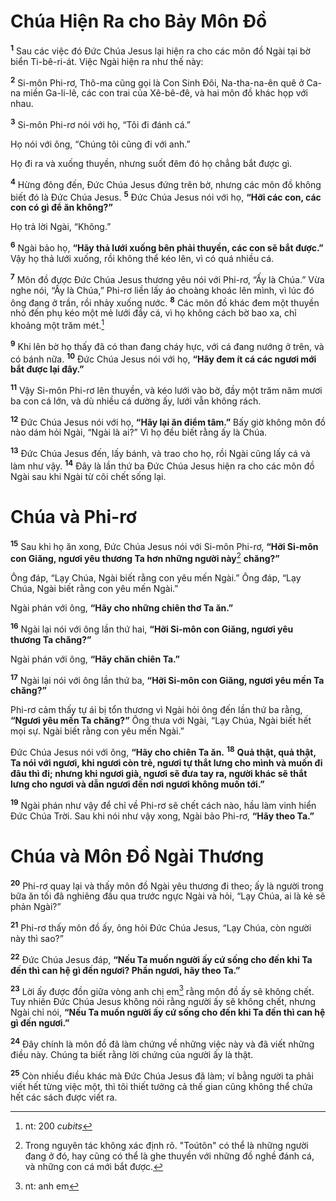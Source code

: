 # Chúa Hiện Ra cho Bảy Môn Ðồ

<sup><b>1</b></sup> Sau các việc đó Ðức Chúa Jesus lại hiện ra cho các môn đồ Ngài tại bờ biển Ti-bê-ri-át. Việc Ngài hiện ra như thế này:

<sup><b>2</b></sup> Si-môn Phi-rơ, Thô-ma cũng gọi là Con Sinh Ðôi, Na-tha-na-ên quê ở Ca-na miền Ga-li-lê, các con trai của Xê-bê-đê, và hai môn đồ khác họp với nhau.

<sup><b>3</b></sup> Si-môn Phi-rơ nói với họ, “Tôi đi đánh cá.”

Họ nói với ông, “Chúng tôi cũng đi với anh.”

Họ đi ra và xuống thuyền, nhưng suốt đêm đó họ chẳng bắt được gì.

<sup><b>4</b></sup> Hừng đông đến, Ðức Chúa Jesus đứng trên bờ, nhưng các môn đồ không biết đó là Ðức Chúa Jesus. <sup><b>5</b></sup> Ðức Chúa Jesus nói với họ, **“Hỡi các con, các con có gì để ăn không?”**

Họ trả lời Ngài, “Không.”

<sup><b>6</b></sup> Ngài bảo họ, **“Hãy thả lưới xuống bên phải thuyền, các con sẽ bắt được.”** Vậy họ thả lưới xuống, rồi không thể kéo lên, vì có quá nhiều cá.

<sup><b>7</b></sup> Môn đồ được Ðức Chúa Jesus thương yêu nói với Phi-rơ, “Ấy là Chúa.” Vừa nghe nói, “Ấy là Chúa,” Phi-rơ liền lấy áo choàng khoác lên mình, vì lúc đó ông đang ở trần, rồi nhảy xuống nước. <sup><b>8</b></sup> Các môn đồ khác đem một thuyền nhỏ đến phụ kéo một mẻ lưới đầy cá, vì họ không cách bờ bao xa, chỉ khoảng một trăm mét.[^1-7792ad4b-ccfc-4a2d-862e-01ff11e5a5b8]

<sup><b>9</b></sup> Khi lên bờ họ thấy đã có than đang cháy hực, với cá đang nướng ở trên, và có bánh nữa. <sup><b>10</b></sup> Ðức Chúa Jesus nói với họ, **“Hãy đem ít cá các ngươi mới bắt được lại đây.”**

<sup><b>11</b></sup> Vậy Si-môn Phi-rơ lên thuyền, và kéo lưới vào bờ, đầy một trăm năm mươi ba con cá lớn, và dù nhiều cá dường ấy, lưới vẫn không rách.

<sup><b>12</b></sup> Ðức Chúa Jesus nói với họ, **“Hãy lại ăn điểm tâm.”** Bấy giờ không môn đồ nào dám hỏi Ngài, “Ngài là ai?” Vì họ đều biết rằng ấy là Chúa.

<sup><b>13</b></sup> Ðức Chúa Jesus đến, lấy bánh, và trao cho họ, rồi Ngài cũng lấy cá và làm như vậy. <sup><b>14</b></sup> Ðây là lần thứ ba Ðức Chúa Jesus hiện ra cho các môn đồ Ngài sau khi Ngài từ cõi chết sống lại.

# Chúa và Phi-rơ

<sup><b>15</b></sup> Sau khi họ ăn xong, Ðức Chúa Jesus nói với Si-môn Phi-rơ, **“Hỡi Si-môn con Giăng, ngươi yêu thương Ta hơn những người này**[^2-7792ad4b-ccfc-4a2d-862e-01ff11e5a5b8] **chăng?”**

Ông đáp, “Lạy Chúa, Ngài biết rằng con yêu mến Ngài.” Ông đáp, “Lạy Chúa, Ngài biết rằng con yêu mến Ngài.”

Ngài phán với ông, **“Hãy cho những chiên thơ Ta ăn.”**

<sup><b>16</b></sup> Ngài lại nói với ông lần thứ hai, **“Hỡi Si-môn con Giăng, ngươi yêu thương Ta chăng?”**

Ngài phán với ông, **“Hãy chăn chiên Ta.”**

<sup><b>17</b></sup> Ngài lại nói với ông lần thứ ba, **“Hỡi Si-môn con Giăng, ngươi yêu mến Ta chăng?”**

Phi-rơ cảm thấy tự ái bị tổn thương vì Ngài hỏi ông đến lần thứ ba rằng, **“Ngươi yêu mến Ta chăng?”** Ông thưa với Ngài, “Lạy Chúa, Ngài biết hết mọi sự. Ngài biết rằng con yêu mến Ngài.”

Ðức Chúa Jesus nói với ông, **“Hãy cho chiên Ta ăn.** <sup><b>18</b></sup> **Quả thật, quả thật, Ta nói với ngươi, khi ngươi còn trẻ, ngươi tự thắt lưng cho mình và muốn đi đâu thì đi; nhưng khi ngươi già, ngươi sẽ đưa tay ra, người khác sẽ thắt lưng cho ngươi và dẫn ngươi đến nơi ngươi không muốn tới.”**

<sup><b>19</b></sup> Ngài phán như vậy để chỉ về Phi-rơ sẽ chết cách nào, hầu làm vinh hiển Ðức Chúa Trời. Sau khi nói như vậy xong, Ngài bảo Phi-rơ, **“Hãy theo Ta.”**

# Chúa và Môn Ðồ Ngài Thương

<sup><b>20</b></sup> Phi-rơ quay lại và thấy môn đồ Ngài yêu thương đi theo; ấy là người trong bữa ăn tối đã nghiêng đầu qua trước ngực Ngài và hỏi, “Lạy Chúa, ai là kẻ sẽ phản Ngài?”

<sup><b>21</b></sup> Phi-rơ thấy môn đồ ấy, ông hỏi Ðức Chúa Jesus, “Lạy Chúa, còn người này thì sao?”

<sup><b>22</b></sup> Ðức Chúa Jesus đáp, **“Nếu Ta muốn người ấy cứ sống cho đến khi Ta đến thì can hệ gì đến ngươi? Phần ngươi, hãy theo Ta.”**

<sup><b>23</b></sup> Lời ấy được đồn giữa vòng anh chị em[^3-7792ad4b-ccfc-4a2d-862e-01ff11e5a5b8] rằng môn đồ ấy sẽ không chết. Tuy nhiên Ðức Chúa Jesus không nói rằng người ấy sẽ không chết, nhưng Ngài chỉ nói, **“Nếu Ta muốn người ấy cứ sống cho đến khi Ta đến thì can hệ gì đến ngươi.”**

<sup><b>24</b></sup> Ðây chính là môn đồ đã làm chứng về những việc này và đã viết những điều này. Chúng ta biết rằng lời chứng của người ấy là thật.

<sup><b>25</b></sup> Còn nhiều điều khác mà Ðức Chúa Jesus đã làm; ví bằng người ta phải viết hết từng việc một, thì tôi thiết tưởng cả thế gian cũng không thể chứa hết các sách được viết ra.

[^1-7792ad4b-ccfc-4a2d-862e-01ff11e5a5b8]: nt: 200 _cubits_

[^2-7792ad4b-ccfc-4a2d-862e-01ff11e5a5b8]: Trong nguyên tác không xác định rõ. "Toútôn" có thể là những người đang ở đó, hay cũng có thể là ghe thuyền với những đồ nghề đánh cá, và những con cá mới bắt được.

[^3-7792ad4b-ccfc-4a2d-862e-01ff11e5a5b8]: nt: anh em
